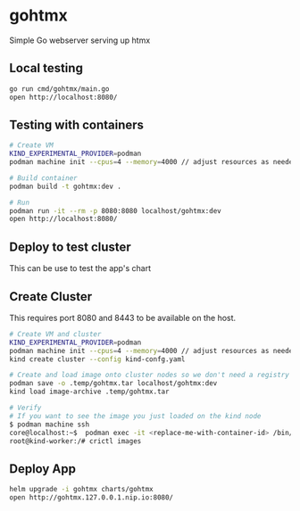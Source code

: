 # gohtmx

Simple Go webserver serving up htmx

## Local testing

```sh
go run cmd/gohtmx/main.go
open http://localhost:8080/
```

## Testing with containers

```sh
# Create VM
KIND_EXPERIMENTAL_PROVIDER=podman
podman machine init --cpus=4 --memory=4000 // adjust resources as needed

# Build container
podman build -t gohtmx:dev .

# Run
podman run -it --rm -p 8080:8080 localhost/gohtmx:dev 
open http://localhost:8080/
```

## Deploy to test cluster

This can be use to test the app's chart

## Create Cluster

This requires port 8080 and 8443 to be available on the host.

```sh
# Create VM and cluster
KIND_EXPERIMENTAL_PROVIDER=podman
podman machine init --cpus=4 --memory=4000 // adjust resources as needed
kind create cluster --config kind-confg.yaml

# Create and load image onto cluster nodes so we don't need a registry
podman save -o .temp/gohtmx.tar localhost/gohtmx:dev
kind load image-archive .temp/gohtmx.tar 

# Verify
# If you want to see the image you just loaded on the kind node
$ podman machine ssh
core@localhost:~$  podman exec -it <replace-me-with-container-id> /bin/bash
root@kind-worker:/# crictl images  
```

## Deploy App

```sh
helm upgrade -i gohtmx charts/gohtmx
open http://gohtmx.127.0.0.1.nip.io:8080/
```

